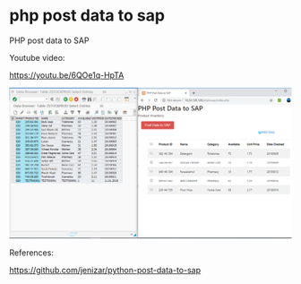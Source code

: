 # php post data to sap
 PHP post data to SAP
 
Youtube video:

https://youtu.be/6QOe1q-HpTA


 
![alt text](https://github.com/jenizar/php-post-data-to-sap/blob/master/Screenshot.PNG)

References:

https://github.com/jenizar/python-post-data-to-sap

